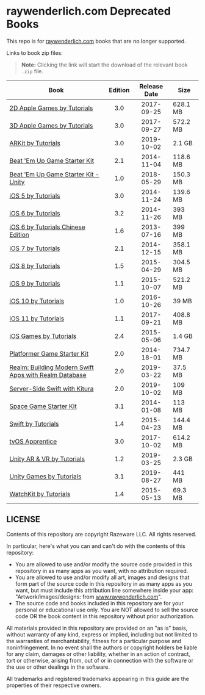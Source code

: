 # raywenderlich.com Deprecated Books

This repo is for [raywenderlich.com](https://www.raywenderlich.com/) books that are no longer supported. 

Links to book zip files:

>**Note:** Clicking the link will start the download of the relevant book `.zip` file.

|  Book                                         | Edition | Release Date | Size |
|---------------------------------------------- |:-------:|:------------:| ---- |
| [2D Apple Games by Tutorials](https://cdn.raywenderlich.com/deprecated-books/igt1/2D_Apple_Games_by_Tutorials_3.0.zip) | 3.0     | 2017-09-25   | 628.1 MB |
| [3D Apple Games by Tutorials](https://cdn.raywenderlich.com/deprecated-books/igt2/3D_Apple_Games_by_Tutorials_3.0.1.zip) | 3.0    | 2017-09-27   | 572.2 MB |
| [ARKit by Tutorials](https://cdn.raywenderlich.com/deprecated-books/ark/ARKit_by_Tutorials_v3.0.0.zip) | 3.0     | 2019-10-02   | 2.1 GB |
| [Beat 'Em Up Game Starter Kit](https://cdn.raywenderlich.com/deprecated-books/bgsk/Beat_Em_Up_Game_Starter_Kit_v2_1.zip) | 2.1     | 2014-11-04   | 118.6 MB |
| [Beat ’Em Up Game Starter Kit - Unity](https://cdn.raywenderlich.com/deprecated-books/bgsku/Beat_Em_Up_Game_Starter_Kit_Unity_v1.0.zip) | 1.0     | 2018-05-29   | 150.3 MB |
| [iOS 5 by Tutorials](https://cdn.raywenderlich.com/deprecated-books/i5t/iOS_5_by_Tutorials_Third_Edition_3_0.zip) | 3.0     | 2014-11-24   | 139.6 MB |
| [iOS 6 by Tutorials](https://cdn.raywenderlich.com/deprecated-books/i6t/iOS_6_By_Tutorials_v_3_2.zip) | 3.2     | 2014-11-26   | 393 MB |
| [iOS 6 by Tutorials Chinese Edition](https://cdn.raywenderlich.com/deprecated-books/i6tc/iOS_6_By_Tutorials_Chinese_v_1_6.zip ) | 1.6     | 2013-07-16   | 399 MB |
| [iOS 7 by Tutorials](https://cdn.raywenderlich.com/deprecated-books/i7t/iOS_7_By_Tutorials_v_2_1.zip) | 2.1     | 2014-12-15   | 358.1 MB |
| [iOS 8 by Tutorials](https://cdn.raywenderlich.com/deprecated-books/i8t/iOS_8_by_Tutorials_v1.5.zip) | 1.5     | 2015-04-29   | 304.5 MB |
| [iOS 9 by Tutorials](https://cdn.raywenderlich.com/deprecated-books/i9t/iOS_9_by_Tutorials_v1.1.zip) | 1.1     | 2015-10-07   | 521.2 MB |
| [iOS 10 by Tutorials](https://cdn.raywenderlich.com/deprecated-books/i10t/iOS_10_by_Tutorials_v1.0.zip) | 1.0     | 2016-10-26   | 39 MB |
| [iOS 11 by Tutorials](https://cdn.raywenderlich.com/deprecated-books/i11t/iOS_11_by_Tutorials_v1.1.zip) | 1.1     | 2017-09-21   | 408.8 MB |
| [iOS Games by Tutorials](https://cdn.raywenderlich.com/deprecated-books/skt/iOS_Games_by_Tutorials_v_2.4.zip) | 2.4     | 2015-05-06   | 1.4 GB |
| [Platformer Game Starter Kit](https://cdn.raywenderlich.com/deprecated-books/pgsk/Platformer_Game_Starter_Kit_2_0.zip) | 2.0     | 2014-18-01   | 734.7 MB |
| [Realm: Building Modern Swift Apps with Realm Database](https://cdn.raywenderlich.com/deprecated-books/rlm/Realm_Building_Modern_Swift_Apps_with_Realm_Database_v2.0.zip) | 2.0     | 2019-03-22   | 37.5 MB |
| [Server-Side Swift with Kitura](https://cdn.raywenderlich.com/deprecated-books/kit/Server_Side_Swift_with_Kitura_v2.0.0.zip) | 2.0     | 2019-10-02   | 109 MB|
| [Space Game Starter Kit](https://cdn.raywenderlich.com/deprecated-books/sgsk/Space_Game_Starter_Kit_v3_1.zip) | 3.1     | 2014-01-08   | 113 MB |
| [Swift by Tutorials](https://cdn.raywenderlich.com/deprecated-books/swt/Swift_by_Tutorials_v1.4.zip) | 1.4     | 2015-04-23   | 144.4 MB |
| [tvOS Apprentice](https://cdn.raywenderlich.com/deprecated-books/tvt/tvOS_Apprentice_v3.0.zip) | 3.0     | 2017-10-02   | 614.2 MB |
| [Unity AR & VR by Tutorials](https://cdn.raywenderlich.com/deprecated-books/uvr/Unity_AR_&_VR_by_Tutorials_v1.2.zip) | 1.2     | 2019-03-25   | 2.3 GB |
| [Unity Games by Tutorials](https://cdn.raywenderlich.com/deprecated-books/ua/Unity_Games_by_Tutorials_v3.1.0.zip) | 3.1     | 2019-08-27   | 441 MB |
| [WatchKit by Tutorials](https://cdn.raywenderlich.com/deprecated-books/awt/WatchKit_by_Tutorials_v1.4.zip) | 1.4     | 2015-05-13   | 69.3 MB |


## LICENSE

Contents of this repository are copyright Razeware LLC. All rights reserved.

In particular, here's what you can and can't do with the contents of this repository:
* You are allowed to use and/or modify the source code provided in this repository in as many apps as you want, with no attribution required.
* You are allowed to use and/or modify all art, images and designs that form part of the source code in this repository in as many apps as you want, 
but must include this attribution line somewhere inside your app: "Artwork/images/designs: from www.raywenderlich.com".
* The source code and books included in this repository are for your personal or educational use only. 
You are NOT allowed to sell the source code OR the book content in this repository without prior authorization.

All materials provided in this repository are provided on an "as is" basis, without warranty of any kind, 
express or implied, including but not limited to the warranties of merchantability, fitness for a particular purpose and noninfringement. 
In no event shall the authors or copyright holders be liable for any claim, damages or other liability, whether in an action of contract, 
tort or otherwise, arising from, out of or in connection with the software or the use or other dealings in the software.

All trademarks and registered trademarks appearing in this guide are the properties of their respective owners.
